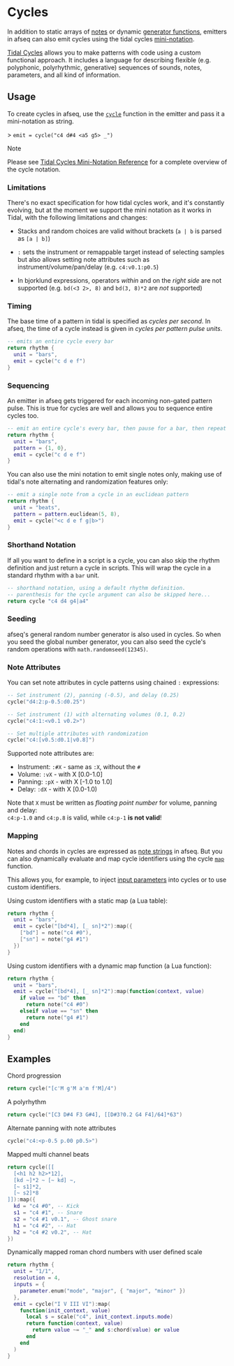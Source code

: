 # Cycles

In addition to static arrays of [notes](./notes&scales.md) or dynamic [generator functions](../extras/generators.md), emitters in afseq can also emit cycles using the tidal cycles [mini-notation](https://tidalcycles.org/docs/reference/mini_notation/).


[Tidal Cycles](https://tidalcycles.org/) allows you to make patterns with code using a custom functional approach. It includes a language for describing flexible (e.g. polyphonic, polyrhythmic, generative) sequences of sounds, notes, parameters, and all kind of information.

## Usage

To create cycles in afseq, use the [`cycle`](../API/cycle.md#cycle) function in the emitter and pass it a mini-notation as string.

\> `emit = cycle("c4 d#4 <a5 g5> _")`

> [!NOTE]
> Please see [Tidal Cycles Mini-Notation Reference](https://tidalcycles.org/docs/reference/mini_notation/) for a complete overview of the cycle notation.

### Limitations

There's no exact specification for how tidal cycles work, and it's constantly evolving, but at the moment we support the mini notation as it works in Tidal, with the following limitations and changes: 

* Stacks and random choices are valid without brackets (`a | b` is parsed as `[a | b]`)

* `:` sets the instrument or remappable target instead of selecting samples but also allows setting note attributes such as instrument/volume/pan/delay (e.g. `c4:v0.1:p0.5`)

* In bjorklund expressions, operators *within* and on the *right side* are not supported (e.g. `bd(<3 2>, 8)` and `bd(3, 8)*2` are *not* supported)

### Timing 

The base time of a pattern in tidal is specified as *cycles per second*. In afseq, the time of a cycle instead is given in *cycles per pattern pulse units*. 

```lua
-- emits an entire cycle every bar
return rhythm {
  unit = "bars",
  emit = cycle("c d e f")
}
```

### Sequencing

An emitter in afseq gets triggered for each incoming non-gated pattern pulse. This is true for cycles are well and allows you to sequence entire cycles too. 

```lua
-- emit an entire cycle's every bar, then pause for a bar, then repeat
return rhythm {
  unit = "bars",
  pattern = {1, 0},
  emit = cycle("c d e f")
}
```

You can also use the mini notation to emit single notes only, making use of tidal's note alternating and randomization features only: 

```lua
-- emit a single note from a cycle in an euclidean pattern
return rhythm {
  unit = "beats",
  pattern = pattern.euclidean(5, 8),
  emit = cycle("<c d e f g|b>")
}
```

### Shorthand Notation

If all you want to define in a script is a cycle, you can also skip the rhythm definition and just return a cycle in scripts. This will wrap the cycle in a standard rhythm with a `bar` unit.

```lua
-- shorthand notation, using a default rhythm definition. 
-- parenthesis for the cycle argument can also be skipped here...
return cycle "c4 d4 g4|a4"
```

### Seeding

afseq's general random number generator is also used in cycles. So when you seed the global number generator, you can also seed the cycle's random operations with `math.randomseed(12345)`.  

### Note Attributes

You can set note attributes in cycle patterns using chained `:` expressions:

```lua
-- Set instrument (2), panning (-0.5), and delay (0.25)
cycle("d4:2:p-0.5:d0.25")

-- Set instrument (1) with alternating volumes (0.1, 0.2)
cycle("c4:1:<v0.1 v0.2>")

-- Set multiple attributes with randomization
cycle("c4:[v0.5:d0.1|v0.8]")
```

Supported note attributes are:
- Instrument: `:#X` - same as `:X`, without the `#`
- Volume: `:vX` - with X \[0.0-1.0\]
- Panning: `:pX` - with X \[-1.0 to 1.0\] 
- Delay: `:dX` - with X \[0.0-1.0\)

Note that `X` must be written as *floating point number* for volume, panning and delay:</br> `c4:p-1.0` and `c4:p.8` is valid, while `c4:p-1` **is not valid**!


### Mapping

Notes and chords in cycles are expressed as [note strings](./notes&scales.md#note-strings) in afseq. But you can also dynamically evaluate and map cycle identifiers using the cycle [`map`](../API/cycle.md#map) function.

This allows you, for example, to inject [input parameters](./parameters.md) into cycles or to use custom identifiers.

Using custom identifiers with a static map (a Lua table):

```lua
return rhythm {
  unit = "bars",
  emit = cycle("[bd*4], [_ sn]*2"):map({ 
    ["bd"] = note("c4 #0"), 
    ["sn"] = note("g4 #1") 
  })
}
```

Using custom identifiers with a dynamic map function (a Lua function):

```lua
return rhythm {
  unit = "bars",
  emit = cycle("[bd*4], [_ sn]*2"):map(function(context, value)
    if value == "bd" then
      return note("c4 #0")
    elseif value == "sn" then
      return note("g4 #1")
    end
  end)
}
```

## Examples


Chord progression 

```lua
return cycle("[c'M g'M a'm f'M]/4")
```

A polyrhythm

```lua
return cycle("[C3 D#4 F3 G#4], [[D#3?0.2 G4 F4]/64]*63")
```

Alternate panning with note attributes

```lua
cycle("c4:<p-0.5 p.00 p0.5>")
```

Mapped multi channel beats

```lua
return cycle([[
  [<h1 h2 h2>*12],
  [kd ~]*2 ~ [~ kd] ~,
  [~ s1]*2,
  [~ s2]*8
]]):map({
  kd = "c4 #0", -- Kick
  s1 = "c4 #1", -- Snare
  s2 = "c4 #1 v0.1", -- Ghost snare
  h1 = "c4 #2", -- Hat
  h2 = "c4 #2 v0.2", -- Hat
})
```

Dynamically mapped roman chord numbers with user defined scale

```lua
return rhythm {
  unit = "1/1",
  resolution = 4,
  inputs = {
    parameter.enum("mode", "major", { "major", "minor" })
  },
  emit = cycle("I V III VI"):map(
    function(init_context, value)
      local s = scale("c4", init_context.inputs.mode)
      return function(context, value)
        return value ~= "_" and s:chord(value) or value
      end
    end
  )
}
```
